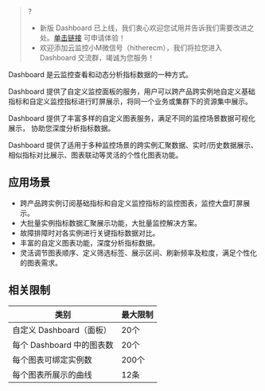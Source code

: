 > ?
> - 新版 Dashboard 已上线，我们衷心欢迎您试用并告诉我们需要改进之处。[单击链接](https://cloud.tencent.com/apply/p/omia0k6sli) 可申请体验！
> - 欢迎添加云监控小M微信号（hitherecm），我们将拉您进入 Dashboard 交流群，竭诚为您服务！



Dashboard 是云监控查看和动态分析指标数据的一种方式。

Dashboard 提供了自定义监控面板的服务，用户可以跨产品跨实例地自定义基础指标和自定义监控指标进行盯屏展示，将同一个业务或集群下的资源集中展示。

Dashboard 提供了丰富多样的自定义图表服务，满足不同的监控场景数据可视化展示， 协助您深度分析指标数据。

Dashboard 提供了适用于多种监控场景的跨实例汇聚数据、实时/历史数据展示、相似指标对比展示、图表联动等灵活的个性化图表功能。

## 应用场景

- 跨产品跨实例订阅基础指标和自定义监控指标的监控图表，监控大盘盯屏展示。
- 大批量实例指标数据汇聚展示功能，大批量监控解决方案。
- 故障排障时对各实例进行关键指标数据对比。
- 丰富的自定义图表功能，深度分析指标数据。
- 灵活调节图表顺序、定义筛选标签、展示区间、刷新频率及粒度，满足个性化的图表需求。


## 相关限制

| 类别 |最大限制 |
|---------|---------|
| 自定义 Dashboard（面板） |20个 |
|每个 Dashboard 中的图表数|20个|
|每个图表可绑定实例数|200个|
|每个图表所展示的曲线|12条|

